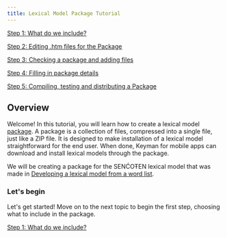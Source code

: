 ```yaml
---
title: Lexical Model Package Tutorial
---
```


[Step 1: What do we include?](step-1)

[Step 2: Editing .htm files for the Package](step-2)

[Step 3: Checking a package and adding files](step-3)

[Step 4: Filling in package details](step-4)

[Step 5: Compiling, testing and distributing a Package](step-5)

## Overview

Welcome! In this tutorial, you will learn how to create a lexical model
[package](../../../../reference/file-types/kmp). A package is a
collection of files, compressed into a single file, just like a ZIP
file. It is designed to make installation of a lexical model
straightforward for the end user. When done, Keyman for mobile apps can
download and install lexical models through the package.

We will be creating a package for the SENĆOŦEN lexical model that was
made in [Developing a lexical model from a word list](../../tutorial/).

### Let's begin

Let's get started! Move on to the next topic to begin the first step,
choosing what to include in the package.

[Step 1: What do we include?](step-1)
